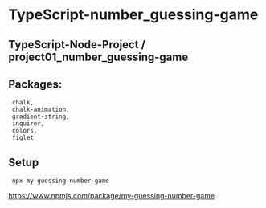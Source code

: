 # TypeScript-number_guessing-game
## TypeScript-Node-Project / project01_number_guessing-game


## Packages:
```
 chalk,
 chalk-animation,
 gradient-string,
 inquirer,
 colors,
 figlet
```

 ## Setup
```
 npx my-guessing-number-game
```
https://www.npmjs.com/package/my-guessing-number-game
